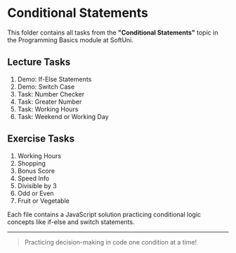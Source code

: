 # Conditional Statements

This folder contains all tasks from the **"Conditional Statements"** topic in the Programming Basics module at SoftUni.

## Lecture Tasks

1. Demo: If-Else Statements
2. Demo: Switch Case
3. Task: Number Checker
4. Task: Greater Number
5. Task: Working Hours
6. Task: Weekend or Working Day

## Exercise Tasks

1. Working Hours
2. Shopping
3. Bonus Score
4. Speed Info
5. Divisible by 3
6. Odd or Even
7. Fruit or Vegetable

Each file contains a JavaScript solution practicing conditional logic concepts like if-else and switch statements.

---

> Practicing decision-making in code one condition at a time!
